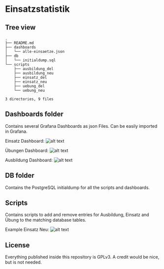 # Einsatzstatistik

## Tree view
```
.
├── README.md
├── dashboards
│   └── alle-einsaetze.json
├── db
│   └── initialdump.sql
└── scripts
    ├── ausbildung_del
    ├── ausbildung_neu
    ├── einsatz_del
    ├── einsatz_neu
    ├── uebung_del
    └── uebung_neu

3 directories, 9 files
```

## Dashboards folder
Contains several Grafana Dashboards as json Files. Can be easily imported in Grafana.

Einsatz Dashboard:
![alt text](https://gitlab.com/wurzelserver/einsatzstatistik/-/raw/master/screenshots/alle-einsaetze.png?inline=false)

Übungen Dashboard:
![alt text](https://gitlab.com/wurzelserver/einsatzstatistik/-/raw/master/screenshots/uebungen.png?inline=false)

Ausbildung Dashboard:
![alt text](https://gitlab.com/wurzelserver/einsatzstatistik/-/raw/master/screenshots/ausbildungen.png?inline=false)

## DB folder
Contains the PostgreSQL initialdump for all the scripts and dashboards.

## Scripts
Contains scripts to add and remove entries for Ausbildung, Einsatz and Übung to the matching database tables.

Example Einsatz Neu:
![alt text](https://gitlab.com/wurzelserver/einsatzstatistik/-/raw/master/screenshots/einsatz_neu.png?inline=false)

## License
Everything published inside this repository is GPLv3. A credit would be nice, but is not needed.